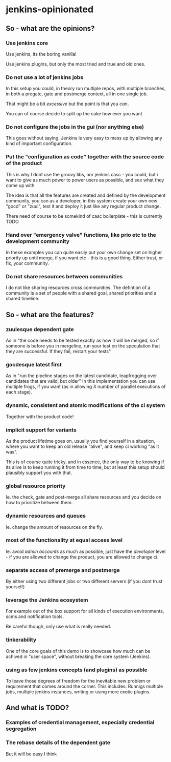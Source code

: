 # jenkins-opinionated

## So - what are the opinions?

### Use jenkins core
Use jenkins, its the boring vanilla!


Use jenkins plugins, but only the most tried and true and old ones.
### Do not use a lot of jenkins jobs
In this setup you could, in theory run multiple repos, with multiple branches, in both a pregate,
gate and postmerge context, all in one single job.

That might be a bit *excessive* but the point is that you *can*.

You can of course decide to split up the cake how ever you want

### Do not configure the jobs in the gui (nor anything else)
This goes without saying. Jenkins is very easy to mess up by allowing any kind of important configuration.
### Put the "configuration as code" together with the source code of the product
This is why I dont use the groovy libs, nor jenkins casc - you could,
but i want to give as much power to power users as possible, and see what they come up with.

The idea is that all the features are created and defined by the development community,
you can as a developer, in this system create your own new "gocd" or "zuul", test it and deploy it just like any regular product change.

There need of course to be somekind of casc boilerplate - this is currently TODO

### Hand over "emergency valve" functions, like prio etc to the development community
In these examples you can quite easily put your own change set on higher priority up until merge,
if you want etc - this is a good thing. Either trust, or fix, your community.
### Do not share resources between communities
I do not like sharing resources cross communities.
The defintion of a community is a set of people with a shared goal, shared priorities and a shared
timeline.

## So - what are the features?

### zuulesque dependent gate
As in "the code needs to be tested exactly as how it will be merged, so if someone is before you in mergeline, run your test on the speculation that they are successful. If they fail, restart your tests"
### gocdesque latest first
As in "run the pipeline stages on the latest candidate, leapfrogging over candidates that are valid, but older"
In this implementation you can use multiple frogs, if you want (as in allowing X number of parallel executions of each stage).
### dynamic, consistent and atomic modifications of the ci system
Together with the product code!
### implicit support for variants
As the product lifetime goes on, usually you find yourself in a situation,
where you want to keep an old release "alive", and keep ci working "as it was".

This is of course quite tricky, and in essence, the only way to be knowing if its alive
is to keep running it from time to time, but at least this setup should plausibly support you with that.

### global resource priority
Ie. the check, gate and post-merge all share resources and you decide on how to prioritize between them.
### dynamic resources and queues
Ie. change the amount of resources on the fly.
### most of the functionality at equal access level
Ie. avoid *admin accounts* as much as possible, just have the *developer* level - if you are allowed to change the product, you are allowed to change ci.
### separate access of premerge and postmerge
By either using two different jobs or two different servers (if you dont trust yourself)
### leverage the Jenkins ecosystem
For example out of the box support for all kinds of execution environments,
scms and notification tools.

Be careful though, only use what is really needed.
### tinkerability
One of the core goals of this demo is to showcase how much can be achived in "user space",
without breaking the core system (Jenkins).
### using as few jenkins concepts (and plugins) as possible
To leave those degrees of freedom for the inevitable new problem or requirement that comes around the corner.
This includes: Runnigs multiple jobs, multiple jenkins instances, writing or using more exotic plugins.

## And what is TODO?
### Examples of credential management, especially credential segregation

### The rebase details of the dependent gate
But it will be easy I think

